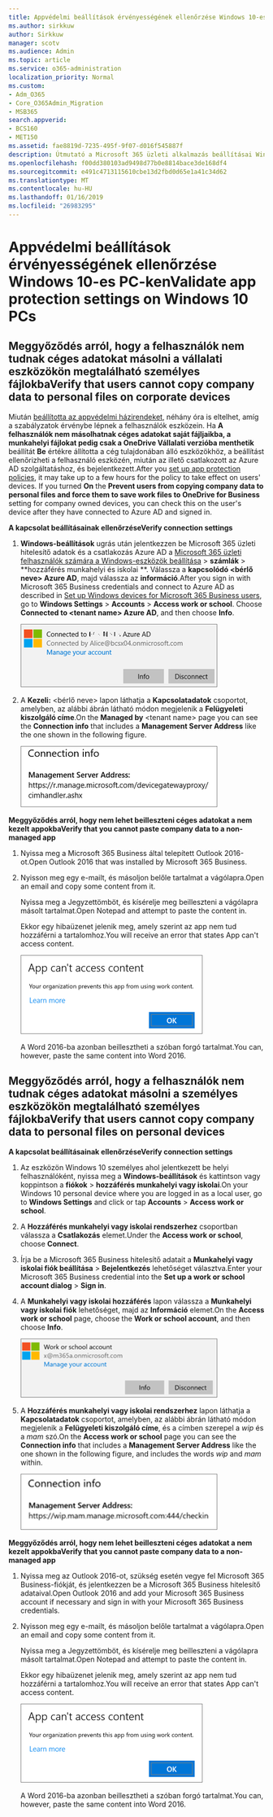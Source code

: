```yaml
---
title: Appvédelmi beállítások érvényességének ellenőrzése Windows 10-es PC-ken
ms.author: sirkkuw
author: Sirkkuw
manager: scotv
ms.audience: Admin
ms.topic: article
ms.service: o365-administration
localization_priority: Normal
ms.custom:
- Adm_O365
- Core_O365Admin_Migration
- MSB365
search.appverid:
- BCS160
- MET150
ms.assetid: fae8819d-7235-495f-9f07-d016f545887f
description: Útmutató a Microsoft 365 üzleti alkalmazás beállításai Windows 10 eszközök ellenőrzése.
ms.openlocfilehash: f00dd380103ad9498d77b0e8814bace3de168df4
ms.sourcegitcommit: e491c4713115610cbe13d2fbd0d65e1a41c34d62
ms.translationtype: MT
ms.contentlocale: hu-HU
ms.lasthandoff: 01/16/2019
ms.locfileid: "26983295"
---
```

# <a name="validate-app-protection-settings-on-windows-10-pcs"></a><span data-ttu-id="78bf8-103">Appvédelmi beállítások érvényességének ellenőrzése Windows 10-es PC-ken</span><span class="sxs-lookup"><span data-stu-id="78bf8-103">Validate app protection settings on Windows 10 PCs</span></span>

## <a name="verify-that-users-cannot-copy-company-data-to-personal-files-on-corporate-devices"></a><span data-ttu-id="78bf8-104">Meggyőződés arról, hogy a felhasználók nem tudnak céges adatokat másolni a vállalati eszközökön megtalálható személyes fájlokba</span><span class="sxs-lookup"><span data-stu-id="78bf8-104">Verify that users cannot copy company data to personal files on corporate devices</span></span>

<span data-ttu-id="78bf8-p101">Miután [beállította az appvédelmi házirendeket](protection-settings-for-windows-10-devices.md), néhány óra is eltelhet, amíg a szabályzatok érvénybe lépnek a felhasználók eszközein. Ha **A felhasználók nem másolhatnak céges adatokat saját fájljaikba, a munkahelyi fájlokat pedig csak a OneDrive Vállalati verzióba menthetik** beállítát **Be** értékre állította a cég tulajdonában álló eszközökhöz, a beállítást ellenőrizheti a felhasználó eszközén, miután az illető csatlakozott az Azure AD szolgáltatáshoz, és bejelentkezett.</span><span class="sxs-lookup"><span data-stu-id="78bf8-p101">After you [set up app protection policies](protection-settings-for-windows-10-devices.md), it may take up to a few hours for the policy to take effect on users' devices. If you turned **On** the **Prevent users from copying company data to personal files and force them to save work files to OneDrive for Business** setting for company owned devices, you can check this on the user's device after they have connected to Azure AD and signed in.</span></span> 
  
 <span data-ttu-id="78bf8-107">**A kapcsolat beállításainak ellenőrzése**</span><span class="sxs-lookup"><span data-stu-id="78bf8-107">**Verify connection settings**</span></span>
  
1. <span data-ttu-id="78bf8-p102">**Windows-beállítások** ugrás után jelentkezzen be Microsoft 365 üzleti hitelesítő adatok és a csatlakozás Azure AD a [Microsoft 365 üzleti felhasználók számára a Windows-eszközök beállítása](set-up-windows-devices.md) \> **számlák** \> \*\*hozzáférés munkahelyi és iskolai \*\*. Válassza a **kapcsolódó \<bérlő neve\> Azure AD**, majd válassza az **információ**.</span><span class="sxs-lookup"><span data-stu-id="78bf8-p102">After you sign in with Microsoft 365 Business credentials and connect to Azure AD as described in [Set up Windows devices for Microsoft 365 Business users](set-up-windows-devices.md), go to **Windows Settings** \> **Accounts** \> **Access work or school**. Choose **Connected to \<tenant name\> Azure AD**, and then choose **Info**.</span></span>
    
    ![Click or tap Info on the Connected to Azure AD dialog.](media/a36ede2b-d1a0-4d4e-8ea7-af39b4b63890.png)
  
2. <span data-ttu-id="78bf8-111">A **Kezeli:** \<bérlő neve\> lapon láthatja a **Kapcsolatadatok** csoportot, amelyben, az alábbi ábrán látható módon megjelenik a **Felügyeleti kiszolgáló címe**.</span><span class="sxs-lookup"><span data-stu-id="78bf8-111">On the **Managed by** \<tenant name\> page you can see the **Connection info** that includes a **Management Server Address** like the one shown in the following figure.</span></span> 
    
    ![Managed by page shows connection info of the device manager URL.](media/47515a8e-2d0c-4bea-99f0-6b2545b88a11.png)
  
 <span data-ttu-id="78bf8-113">**Meggyőződés arról, hogy nem lehet beilleszteni céges adatokat a nem kezelt appokba**</span><span class="sxs-lookup"><span data-stu-id="78bf8-113">**Verify that you cannot paste company data to a non-managed app**</span></span>
  
1. <span data-ttu-id="78bf8-114">Nyissa meg a Microsoft 365 Business által telepített Outlook 2016-ot.</span><span class="sxs-lookup"><span data-stu-id="78bf8-114">Open Outlook 2016 that was installed by Microsoft 365 Business.</span></span>
    
2. <span data-ttu-id="78bf8-115">Nyisson meg egy e-mailt, és másoljon belőle tartalmat a vágólapra.</span><span class="sxs-lookup"><span data-stu-id="78bf8-115">Open an email and copy some content from it.</span></span>
    
    <span data-ttu-id="78bf8-116">Nyissa meg a Jegyzettömböt, és kísérelje meg beilleszteni a vágólapra másolt tartalmat.</span><span class="sxs-lookup"><span data-stu-id="78bf8-116">Open Notepad and attempt to paste the content in.</span></span>
    
    <span data-ttu-id="78bf8-117">Ekkor egy hibaüzenet jelenik meg, amely szerint az app nem tud hozzáférni a tartalomhoz.</span><span class="sxs-lookup"><span data-stu-id="78bf8-117">You will receive an error that states App can't access content.</span></span>
    
    ![A dialog that states app can't access content when you paste into an unmanaged app.](media/5e82b154-cf2f-43c8-ae80-b45d8ad80e56.png)
  
    <span data-ttu-id="78bf8-119">A Word 2016-ba azonban beillesztheti a szóban forgó tartalmat.</span><span class="sxs-lookup"><span data-stu-id="78bf8-119">You can, however, paste the same content into Word 2016.</span></span>
    
## <a name="verify-that-users-cannot-copy-company-data-to-personal-files-on-personal-devices"></a><span data-ttu-id="78bf8-120">Meggyőződés arról, hogy a felhasználók nem tudnak céges adatokat másolni a személyes eszközökön megtalálható személyes fájlokba</span><span class="sxs-lookup"><span data-stu-id="78bf8-120">Verify that users cannot copy company data to personal files on personal devices</span></span>

 <span data-ttu-id="78bf8-121">**A kapcsolat beállításainak ellenőrzése**</span><span class="sxs-lookup"><span data-stu-id="78bf8-121">**Verify connection settings**</span></span>
  
1. <span data-ttu-id="78bf8-122">Az eszközön Windows 10 személyes ahol jelentkezett be helyi felhasználóként, nyissa meg a **Windows-beállítások** és kattintson vagy koppintson a **fiókok** \> **hozzáférés munkahelyi vagy iskolai**.</span><span class="sxs-lookup"><span data-stu-id="78bf8-122">On your Windows 10 personal device where you are logged in as a local user, go to **Windows Settings** and click or tap **Accounts** \> **Access work or school**.</span></span>
    
2. <span data-ttu-id="78bf8-123">A **Hozzáférés munkahelyi vagy iskolai rendszerhez** csoportban válassza a **Csatlakozás** elemet.</span><span class="sxs-lookup"><span data-stu-id="78bf8-123">Under the **Access work or school**, choose **Connect**.</span></span>
    
3. <span data-ttu-id="78bf8-124">Írja be a Microsoft 365 Business hitelesítő adatait a **Munkahelyi vagy iskolai fiók beállítása** \> **Bejelentkezés** lehetőséget választva.</span><span class="sxs-lookup"><span data-stu-id="78bf8-124">Enter your Microsoft 365 Business credential into the **Set up a work or school account dialog** \> **Sign in**.</span></span>
    
4. <span data-ttu-id="78bf8-125">A **Munkahelyi vagy iskolai hozzáférés** lapon válassza a **Munkahelyi vagy iskolai fiók** lehetőséget, majd az **Információ** elemet.</span><span class="sxs-lookup"><span data-stu-id="78bf8-125">On the **Access work or school** page, choose the **Work or school account**, and then choose **Info**.</span></span>
    
    ![Click or tap Info on the Work or school account dalog.](media/63bd8b32-cb32-4afa-8ce0-6070ac403abc.png)
  
5. <span data-ttu-id="78bf8-127">A **Hozzáférés munkahelyi vagy iskolai rendszerhez** lapon láthatja a **Kapcsolatadatok** csoportot, amelyben, az alábbi ábrán látható módon megjelenik a **Felügyeleti kiszolgáló címe**, és a címben szerepel a  *wip*  és a  *mam*  szó.</span><span class="sxs-lookup"><span data-stu-id="78bf8-127">On the **Access work or school** page you can see the **Connection info** that includes a **Management Server Address** like the one shown in the following figure, and includes the words  *wip*  and  *mam*  within.</span></span> 
    
    ![Managed by page shows connection info URL that includes the words mam and wpi.](media/abd4eaf4-44fa-4538-a3e8-1e0d331dfe1e.png)
  
 <span data-ttu-id="78bf8-129">**Meggyőződés arról, hogy nem lehet beilleszteni céges adatokat a nem kezelt appokba**</span><span class="sxs-lookup"><span data-stu-id="78bf8-129">**Verify that you cannot paste company data to a non-managed app**</span></span>
  
1. <span data-ttu-id="78bf8-130">Nyissa meg az Outlook 2016-ot, szükség esetén vegye fel Microsoft 365 Business-fiókját, és jelentkezzen be a Microsoft 365 Business hitelesítő adataival.</span><span class="sxs-lookup"><span data-stu-id="78bf8-130">Open Outlook 2016 and add your Microsoft 365 Business account if necessary and sign in with your Microsoft 365 Business credentials.</span></span>
    
2. <span data-ttu-id="78bf8-131">Nyisson meg egy e-mailt, és másoljon belőle tartalmat a vágólapra.</span><span class="sxs-lookup"><span data-stu-id="78bf8-131">Open an email and copy some content from it.</span></span>
    
    <span data-ttu-id="78bf8-132">Nyissa meg a Jegyzettömböt, és kísérelje meg beilleszteni a vágólapra másolt tartalmat.</span><span class="sxs-lookup"><span data-stu-id="78bf8-132">Open Notepad and attempt to paste the content in.</span></span>
    
    <span data-ttu-id="78bf8-133">Ekkor egy hibaüzenet jelenik meg, amely szerint az app nem tud hozzáférni a tartalomhoz.</span><span class="sxs-lookup"><span data-stu-id="78bf8-133">You will receive an error that states App can't access content.</span></span>
    
    ![A dialog that states app can't access content when you paste into an unmanaged app.](media/5e82b154-cf2f-43c8-ae80-b45d8ad80e56.png)
  
    <span data-ttu-id="78bf8-135">A Word 2016-ba azonban beillesztheti a szóban forgó tartalmat.</span><span class="sxs-lookup"><span data-stu-id="78bf8-135">You can, however, paste the same content into Word 2016.</span></span>
    

